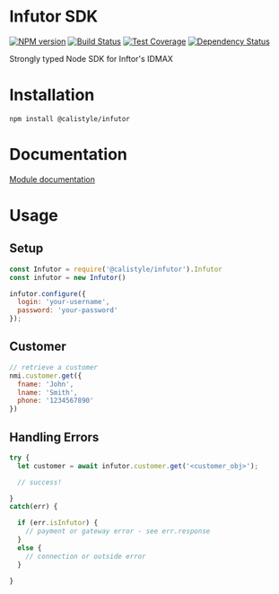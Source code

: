 # Infutor SDK

[![NPM version][npm-image]][npm-url]
[![Build Status][ci-image]][ci-url]
[![Test Coverage][coverage-image]][coverage-url]
[![Dependency Status][daviddm-image]][daviddm-url]

Strongly typed Node SDK for Inftor's IDMAX

# Installation
```
npm install @calistyle/infutor
```

# Documentation

[Module documentation](https://github.com/calistyle/infutor/docs.md)

# Usage

## Setup
```js
const Infutor = require('@calistyle/infutor').Infutor
const infutor = new Infutor()

infutor.configure({
  login: 'your-username',
  password: 'your-password'
});
```

## Customer
```js
// retrieve a customer
nmi.customer.get({
  fname: 'John',
  lname: 'Smith',
  phone: '1234567890'
})
```

## Handling Errors
```js
try {
  let customer = await infutor.customer.get('<customer_obj>');

  // success!

}
catch(err) {

  if (err.isInfutor) {
    // payment or gateway error - see err.response
  }
  else {
    // connection or outside error
  }

}
```

[npm-image]: https://img.shields.io/npm/v/@calistyle/infutor.svg?style=flat-square
[npm-url]: https://npmjs.org/package/@calistyle/infutor
[ci-image]: https://img.shields.io/circleci/project/github/CaliStyle/infutor-node/master.svg
[ci-url]: https://circleci.com/gh/CaliStyle/infutor-node/tree/master
[daviddm-image]: http://img.shields.io/david/CaliStyle/infutor-node.svg?style=flat-square
[daviddm-url]: https://david-dm.org/CaliStyle/infutor-node
[coverage-image]: https://img.shields.io/codeclimate/coverage/github/CaliStyle/infutor-node.svg?style=flat-square
[coverage-url]: https://codeclimate.com/github/CaliStyle/infutor-node/coverage
